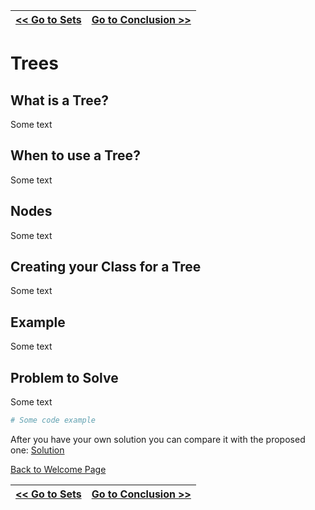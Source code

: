 | [<< Go to Sets](2-sets.md) | [Go to Conclusion >>](4-conclusion.md)  |
|--------------------------------|-------------------------------|
# Trees

## What is a Tree?
Some text

## When to use a Tree?
Some text

## Nodes
Some text

## Creating your Class for a Tree
Some text

## Example
Some text

## Problem to Solve
Some text



```python
# Some code example
```

After you have your own solution you can compare it with the proposed one: [Solution](module_03.py)

[Back to Welcome Page](0-welcome.md)

| [<< Go to Sets](2-sets.md) | [Go to Conclusion >>](4-conclusion.md)  |
|--------------------------------|-------------------------------|